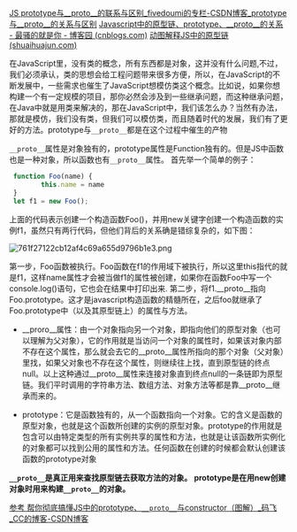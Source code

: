 [JS prototype与\_\_proto\_\_的联系与区别\_fivedoumi的专栏-CSDN博客\_prototype与\_\_proto\_\_的关系与区别](https://blog.csdn.net/fivedoumi/article/details/51282593)
[Javascript中的原型链、prototype、\_\_proto\_\_的关系 - 最骚的就是你 - 博客园 (cnblogs.com)](https://www.cnblogs.com/libin-1/p/5955208.html)
[动图解释JS中的原型链 (shuaihuajun.com)](http://www.shuaihuajun.com/article/1475371211000/index.html)

在JavaScript里，没有类的概念，所有东西都是对象，这并没有什么问题,不过，我们必须承认，类的思想会给工程问题带来很多方便，所以，在JavaScript的不断发展中，一些需求也催生了JavaScript想模仿类这个概念。比如说，如果你想构建一个有一定规模的项目，那你必然会涉及到一些继承问题，而这种继承问题，在Java中就是用类来解决的，那在JavaScript中，我们该怎么办？当然有办法，那就是模仿，我们没有类，但我们可以模仿类，而且随着时代的发展，我们有了更好的方法。prototype与`__proto__`都是在这个过程中催生的产物

`__proto__`属性是对象独有的，prototype属性是Function独有的。但是JS中函数也是一种对象，所以函数也有`__proto__`属性。
首先举一个简单的例子：

```js
 function Foo(name) {
        this.name = name
 }
 let f1 = new Foo();
```

上面的代码表示创建一个构造函数Foo()，并用new关键字创建一个构造函数的实例f1，虽然只有两行代码，但他们背后的关系确是错综复杂的，如下图：

![761f27122cb12af4c69a655d9796b1e3.png](../_resources/761f27122cb12af4c69a655d9796b1e3.png)

第一步，Foo函数被执行。Foo函数在f1的作用域下被执行，所以这里this指代的就是f1，这样name属性才会被当做f1的属性被创建，如果你在函数Foo中写一个console.log()语句，它也会在结果中打印出来.
第二步，将f1.\_\_proto\_\_指向Foo.prototype。这才是javascript构造函数的精髓所在，之后foo就继承了Foo.prototype中（以及其原型链上）的属性与方法。

- \_\_proro\_\_属性：由一个对象指向另一个对象，即指向他们的原型对象（也可以理解为父对象），它的作用就是当访问一个对象的属性时，如果该对象内部不存在这个属性，那么就会去它的\_\_proto\_\_属性所指向的那个对象（父对象）里找，如果父对象也不存在这个属性，则继续往上找，直到原型链的终点null。以上这种通过\_\_proto\_\_属性来连接对象直到终点null的一条链即为原型链。我们平时调用的字符串方法、数组方法、对象方法等都是靠\_\_proto\_\_继承而来的。
    
- prototype：它是函数独有的，从一个函数指向一个对象。它的含义是函数的原型对象，也就是这个函数所创建的实例的原型对象。prototype的作用就是包含可以由特定类型的所有实例共享的属性和方法，也就是让该函数所实例化的对象都可以找到公用的属性和方法。任何函数在创建的时候都会默认创建该函数的prototype对象
    

**`__proto__`是真正用来查找原型链去获取方法的对象。**
**prototype是在用new创建对象时用来构建`__proto__`的对象。**

[参考 帮你彻底搞懂JS中的prototype、`__proto__`与constructor（图解）_码飞_CC的博客-CSDN博客](https://blog.csdn.net/cc18868876837/article/details/81211729)